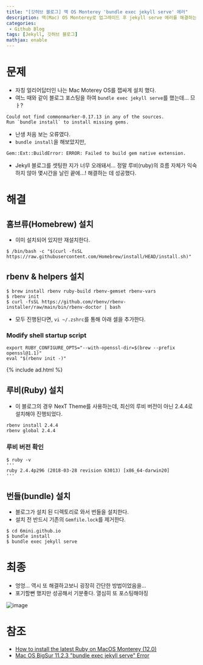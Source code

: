 ```yaml
---
title: "[깃허브 블로그] 맥 OS Monterey 'bundle exec jekyll serve' 에러"
description: 맥(Mac) OS Monterey로 업그레이드 후 jekyll serve 에러를 해결하는 방법
categories:
 - Github Blog
tags: [Jekyll, 깃허브 블로그]
mathjax: enable
---
```


# 문제
- 자칭 얼리어답터인 나는 Mac Moterey OS를 잽싸게 설치 했다.
- 여느 때와 같이 블로그 포스팅을 하여 `bundle exec jekyll serve`를 했는데... 므ㅏ?

```
Could not find commonmarker-0.17.13 in any of the sources.
Run `bundle install` to install missing gems.
```

- 난생 처음 보는 오류였다.
- `bundle install`을 해보았지만,

```
Gem::Ext::BuildError: ERROR: Failed to build gem native extension.
```

- Jekyll 블로그를 셋팅한 지가 너무 오래돼서... 정말 루비(ruby)의 흐름 자체가 익숙하지 않아 몇시간을 날린 끝에...! 해결하는 데 성공했다.

# 해결

## 홈브류(Homebrew) 설치
- 이미 설치되어 있지만 재설치한다.

```
$ /bin/bash -c "$(curl -fsSL https://raw.githubusercontent.com/Homebrew/install/HEAD/install.sh)"
```

## rbenv & helpers 설치

```
$ brew install rbenv ruby-build rbenv-gemset rbenv-vars 
$ rbenv init 
$ curl -fsSL https://github.com/rbenv/rbenv-installer/raw/main/bin/rbenv-doctor | bash
```

- 모두 진행된다면, `vi ~/.zshrc`를 통해 아래 셀을 추가한다.

### Modify shell startup script

```
export RUBY_CONFIGURE_OPTS="--with-openssl-dir=$(brew --prefix openssl@1.1)"
eval "$(rbenv init -)"
```

{% include ad.html %}

## 루비(Ruby) 설치
- 이 블로그의 경우 NexT Theme를 사용하는데, 최신의 루비 버전이 아닌 2.4.4로 설치해야 진행되었다.

```
rbenv install 2.4.4
rbenv global 2.4.4
```

### 루비 버전 확인

```
$ ruby -v
'''
ruby 2.4.4p296 (2018-03-28 revision 63013) [x86_64-darwin20]
'''
```

## 번들(bundle) 설치
- 블로그가 설치 된 디렉토리로 와서 번들을 설치한다.
- 설치 전 반드시 기존의 `Gemfile.lock`를 제거한다.

```
$ cd 6mini.github.io
$ bundle install
$ bundle exec jekyll serve
```

# 최종
- 엉엉... 역시 또 해결하고보니 굉장히 간단한 방법이었음을...
- 포기할뻔 했지만 성공해서 기분좋다. 열심히 또 포스팅해야징

![image](https://user-images.githubusercontent.com/79494088/142725753-052fee67-c45d-4c35-aa74-2a75dde49534.png)

# 참조
- [How to install the latest Ruby on MacOS Monterey (12.0)](https://luther.io/macos/how-to-install-latest-ruby-on-a-mac/)
- [Mac OS BigSur 11.2.3 "bundle exec jekyll serve" Error](https://yskim0.github.io/troubleshooting/2021/05/12/BigSur_Jekyll_TroubleShooting/)